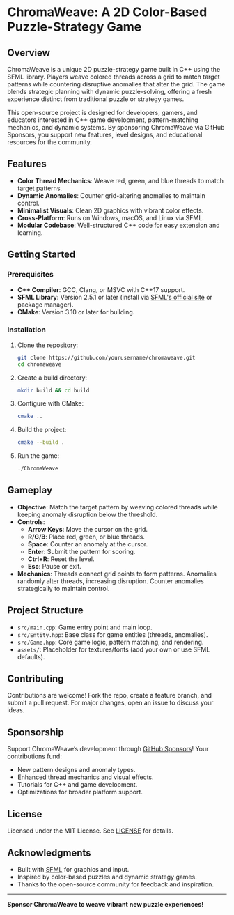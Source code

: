 # ChromaWeave: A 2D Color-Based Puzzle-Strategy Game

## Overview
ChromaWeave is a unique 2D puzzle-strategy game built in C++ using the SFML library. Players weave colored threads across a grid to match target patterns while countering disruptive anomalies that alter the grid. The game blends strategic planning with dynamic puzzle-solving, offering a fresh experience distinct from traditional puzzle or strategy games.

This open-source project is designed for developers, gamers, and educators interested in C++ game development, pattern-matching mechanics, and dynamic systems. By sponsoring ChromaWeave via GitHub Sponsors, you support new features, level designs, and educational resources for the community.

## Features
- **Color Thread Mechanics**: Weave red, green, and blue threads to match target patterns.
- **Dynamic Anomalies**: Counter grid-altering anomalies to maintain control.
- **Minimalist Visuals**: Clean 2D graphics with vibrant color effects.
- **Cross-Platform**: Runs on Windows, macOS, and Linux via SFML.
- **Modular Codebase**: Well-structured C++ code for easy extension and learning.

## Getting Started

### Prerequisites
- **C++ Compiler**: GCC, Clang, or MSVC with C++17 support.
- **SFML Library**: Version 2.5.1 or later (install via [SFML's official site](https://www.sfml-dev.org/) or package manager).
- **CMake**: Version 3.10 or later for building.

### Installation
1. Clone the repository:
   ```bash
   git clone https://github.com/yourusername/chromaweave.git
   cd chromaweave
   ```
2. Create a build directory:
   ```bash
   mkdir build && cd build
   ```
3. Configure with CMake:
   ```bash
   cmake ..
   ```
4. Build the project:
   ```bash
   cmake --build .
   ```
5. Run the game:
   ```bash
   ./ChromaWeave
   ```

## Gameplay
- **Objective**: Match the target pattern by weaving colored threads while keeping anomaly disruption below the threshold.
- **Controls**:
  - **Arrow Keys**: Move the cursor on the grid.
  - **R/G/B**: Place red, green, or blue threads.
  - **Space**: Counter an anomaly at the cursor.
  - **Enter**: Submit the pattern for scoring.
  - **Ctrl+R**: Reset the level.
  - **Esc**: Pause or exit.
- **Mechanics**: Threads connect grid points to form patterns. Anomalies randomly alter threads, increasing disruption. Counter anomalies strategically to maintain control.

## Project Structure
- `src/main.cpp`: Game entry point and main loop.
- `src/Entity.hpp`: Base class for game entities (threads, anomalies).
- `src/Game.hpp`: Core game logic, pattern matching, and rendering.
- `assets/`: Placeholder for textures/fonts (add your own or use SFML defaults).

## Contributing
Contributions are welcome! Fork the repo, create a feature branch, and submit a pull request. For major changes, open an issue to discuss your ideas.

## Sponsorship
Support ChromaWeave’s development through [GitHub Sponsors](https://github.com/sponsors/yourusername)! Your contributions fund:
- New pattern designs and anomaly types.
- Enhanced thread mechanics and visual effects.
- Tutorials for C++ and game development.
- Optimizations for broader platform support.

## License
Licensed under the MIT License. See [LICENSE](LICENSE) for details.

## Acknowledgments
- Built with [SFML](https://www.sfml-dev.org/) for graphics and input.
- Inspired by color-based puzzles and dynamic strategy games.
- Thanks to the open-source community for feedback and inspiration.

---

**Sponsor ChromaWeave to weave vibrant new puzzle experiences!**